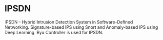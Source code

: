 # IPSDN
IPSDN - Hybrid Intrusion Detection System in Software-Defined Networking.
Signature-based IPS using Snort and Anomaly-based IPS using Deep Learning.
Ryu Controller is used for IPSDN.
